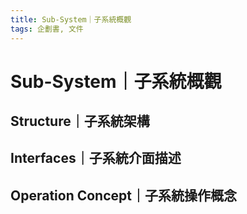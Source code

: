 ```yaml
---
title: Sub-System｜子系統概觀
tags: 企劃書, 文件
---
```


# Sub-System｜子系統概觀

## Structure｜子系統架構

## Interfaces｜子系統介面描述

## Operation Concept｜子系統操作概念